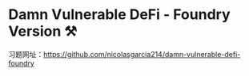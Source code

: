 # Damn Vulnerable DeFi - Foundry Version ⚒️
习题网址：https://github.com/nicolasgarcia214/damn-vulnerable-defi-foundry